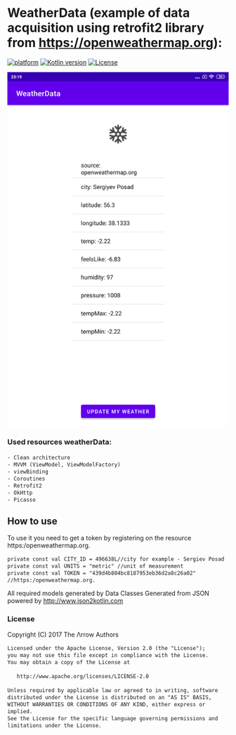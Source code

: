 # WeatherData (example of data acquisition using retrofit2 library from https://openweathermap.org):


[![platform](https://img.shields.io/badge/platform-Android-yellow.svg)](https://www.android.com)
[![Kotlin version](https://img.shields.io/badge/Kotlin-1.7.20-blue)]([https://kotlinlang.org/docs/whatsnew16.html](https://kotlinlang.org/docs/whatsnew1720.html))
[![License](https://img.shields.io/badge/License-Apache%202.0-blue.svg)](https://www.apache.org/licenses/LICENSE-2.0)


![](ru.avicorp.weatherdata.png)





###  Used resources weatherData: 


    - Сlean architecture
    - MVVM (ViewModel, ViewModelFactory)
    - viewBinding
    - Coroutines
    - Retrofit2
    - OkHttp
    - Picasso

## How to use

To use it you need to get a token by registering on the resource https:/openweathermap.org.


    private const val CITY_ID = 496638L//city for example - Sergiev Posad
    private const val UNITS = "metric" //unit of measurement
    private const val TOKEN = "439d4b804bc8187953eb36d2a8c26a02" //https:/openweathermap.org.


All required models generated by Data Classes Generated from JSON powered by http://www.json2kotlin.com



### License

 Copyright (C) 2017 The Λrrow Authors

    Licensed under the Apache License, Version 2.0 (the "License");
    you may not use this file except in compliance with the License.
    You may obtain a copy of the License at

       http://www.apache.org/licenses/LICENSE-2.0

    Unless required by applicable law or agreed to in writing, software
    distributed under the License is distributed on an "AS IS" BASIS,
    WITHOUT WARRANTIES OR CONDITIONS OF ANY KIND, either express or implied.
    See the License for the specific language governing permissions and
    limitations under the License.
